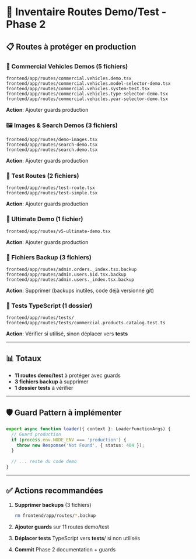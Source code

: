 # 🧪 Inventaire Routes Demo/Test - Phase 2

## 📋 Routes à protéger en production

### 🚗 Commercial Vehicles Demos (5 fichiers)
```
frontend/app/routes/commercial.vehicles.demo.tsx
frontend/app/routes/commercial.vehicles.model-selector-demo.tsx
frontend/app/routes/commercial.vehicles.system-test.tsx
frontend/app/routes/commercial.vehicles.type-selector-demo.tsx
frontend/app/routes/commercial.vehicles.year-selector-demo.tsx
```
**Action**: Ajouter guards production

### 🖼️ Images & Search Demos (3 fichiers)
```
frontend/app/routes/demo-images.tsx
frontend/app/routes/search-demo.tsx
frontend/app/routes/search.demo.tsx
```
**Action**: Ajouter guards production

### 🧪 Test Routes (2 fichiers)
```
frontend/app/routes/test-route.tsx
frontend/app/routes/test-simple.tsx
```
**Action**: Ajouter guards production

### 🎨 Ultimate Demo (1 fichier)
```
frontend/app/routes/v5-ultimate-demo.tsx
```
**Action**: Ajouter guards production

### 💾 Fichiers Backup (3 fichiers)
```
frontend/app/routes/admin.orders._index.tsx.backup
frontend/app/routes/admin.users.$id.tsx.backup
frontend/app/routes/admin.users._index.tsx.backup
```
**Action**: Supprimer (backups inutiles, code déjà versionné git)

### 📁 Tests TypeScript (1 dossier)
```
frontend/app/routes/tests/
frontend/app/routes/tests/commercial.products.catalog.test.ts
```
**Action**: Vérifier si utilisé, sinon déplacer vers __tests__

---

## 📊 Totaux

- **11 routes demo/test** à protéger avec guards
- **3 fichiers backup** à supprimer
- **1 dossier tests** à vérifier

---

## 🛡️ Guard Pattern à implémenter

```typescript
export async function loader({ context }: LoaderFunctionArgs) {
  // Guard production
  if (process.env.NODE_ENV === 'production') {
    throw new Response('Not Found', { status: 404 });
  }
  
  // ... reste du code demo
}
```

---

## ✅ Actions recommandées

1. **Supprimer backups** (3 fichiers)
   ```bash
   rm frontend/app/routes/*.backup
   ```

2. **Ajouter guards** sur 11 routes demo/test

3. **Déplacer tests** TypeScript vers __tests__/ si non utilisés

4. **Commit** Phase 2 documentation + guards
